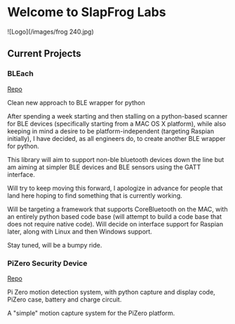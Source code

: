# Welcome to SlapFrog Labs
![Logo](/images/frog 240.jpg)

## Current Projects

### BLEach
[Repo](https://github.com/danlargo/BLEach)

Clean new approach to BLE wrapper for python

After spending a week starting and then stalling on a python-based scanner for BLE devices (specifically starting from a MAC OS X platform), while also keeping in mind a desire to be platform-independent (targeting Raspian initially), I have decided, as all engineers do, to create another BLE wrapper for python.

This library will aim to support non-ble bluetooth devices down the line but am aiming at simpler BLE devices and BLE sensors using the GATT interface.

Will try to keep moving this forward, I apologize in advance for people that land here hoping to find something that is currently working.

Will be targeting a framework that supports CoreBluetooth on the MAC, with an entirely python based code base (will attempt to build a code base that does not require native code). Will decide on interface support for Raspian later, along with Linux and then Windows support.

Stay tuned, will be a bumpy ride.



### PiZero Security Device
[Repo](https://github.com/danlargo/piSecure)

Pi Zero motion detection system, with python capture and display code, PiZero case, battery and charge circuit.

A "simple" motion capture system for the PiZero platform.
